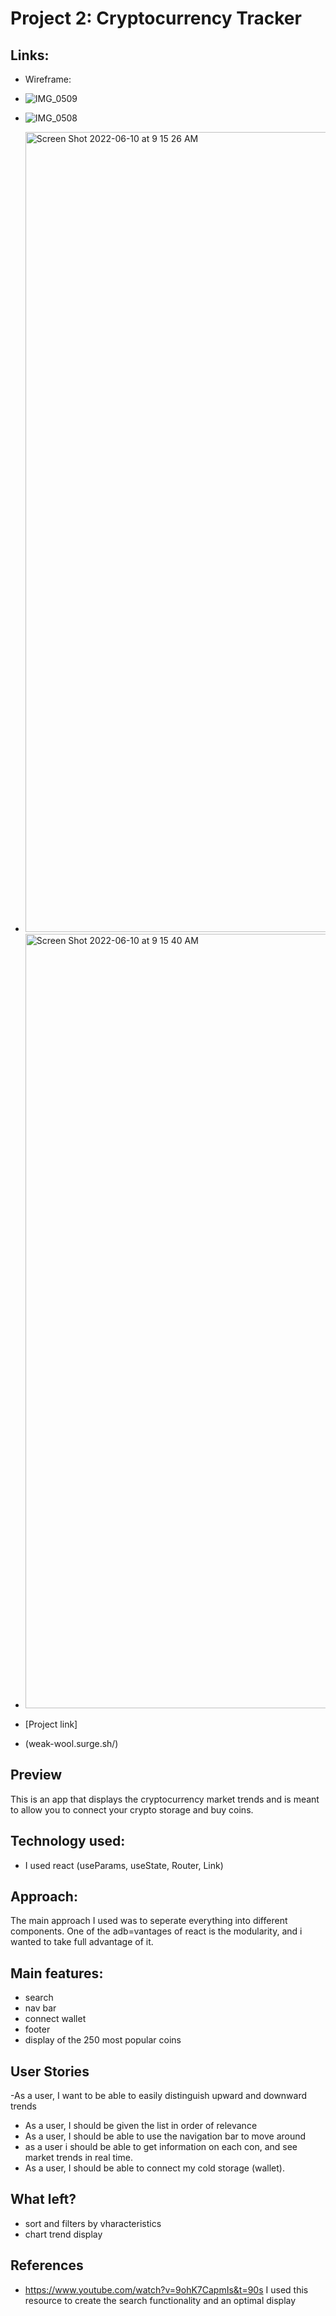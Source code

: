 # Project 2: Cryptocurrency Tracker


## Links:
- Wireframe:
- ![IMG_0509](https://user-images.githubusercontent.com/58011627/173072159-151282e1-17c3-41db-a189-f368a9ce5845.jpg)
- ![IMG_0508](https://user-images.githubusercontent.com/58011627/173072227-5f32902e-8470-43d6-9aad-f11bf8ce6afa.jpg)
- <img width="1280" alt="Screen Shot 2022-06-10 at 9 15 26 AM" src="https://user-images.githubusercontent.com/58011627/173072428-c9c7c28c-0d1e-48a2-b64a-2e90bf8b5904.png">

- <img width="1239" alt="Screen Shot 2022-06-10 at 9 15 40 AM" src="https://user-images.githubusercontent.com/58011627/173072474-ab1c8881-9bd2-40e1-aeba-64067ef75ff4.png">


- [Project link]
- (weak-wool.surge.sh/)


## Preview

This is an app that displays the cryptocurrency market trends and is meant to allow you to connect your crypto storage and buy coins.

## Technology used:

- I used react (useParams, useState, Router, Link)



## Approach:
The main approach I used was to seperate everything into different components. One of the adb=vantages of react is the modularity, and i wanted to take full advantage of it. 

## Main features:
- search
- nav bar
- connect wallet
- footer
- display of the 250 most popular coins

## User Stories
-As a user, I want to be able to easily distinguish upward and downward trends
- As a user, I should be given the list in order of relevance
- As a user, I should be able to use the navigation bar to move around
- as a user i should be able to get information on each con, and see market trends in real time.
- As a user, I should be able to connect my cold storage (wallet).



## What left?
- sort and filters by vharacteristics
- chart trend display

## References
- https://www.youtube.com/watch?v=9ohK7CapmIs&t=90s I used this resource to create the search functionality and an optimal display
